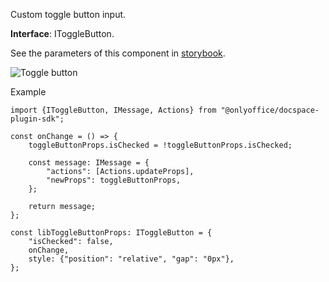 Custom toggle button input.

**Interface**: IToggleButton.

See the parameters of this component in [storybook](https://storybook.onlyoffice.io/?path=/docs/components-togglebutton--docs).

![Toggle button](/assets/images/docspace/toggle-button.png)

Example

```
import {IToggleButton, IMessage, Actions} from "@onlyoffice/docspace-plugin-sdk";

const onChange = () => {
    toggleButtonProps.isChecked = !toggleButtonProps.isChecked;

    const message: IMessage = {
        "actions": [Actions.updateProps],
        "newProps": toggleButtonProps,
    };

    return message;
};

const libToggleButtonProps: IToggleButton = {
    "isChecked": false,
    onChange,
    style: {"position": "relative", "gap": "0px"},
};
```
